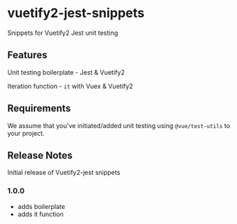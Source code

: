 # vuetify2-jest-snippets

Snippets for Vuetify2 Jest unit testing

## Features

Unit testing boilerplate - Jest & Vuetify2

Iteration function - `it` with Vuex & Vuetify2

## Requirements

We assume that you've initiated/added unit testing using `@vue/test-utils` to your project.

## Release Notes

Initial release of Vuetify2-jest snippets 

### 1.0.0

- adds boilerplate
- adds it function
